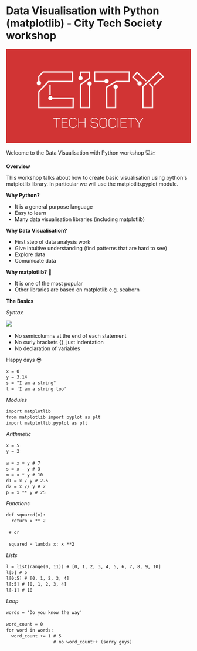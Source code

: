 # Data Visualisation with Python (matplotlib) - City Tech Society workshop

![alt text](https://raw.githubusercontent.com/eydandash/CityTechSoc-WebDev-101/master/Logo.png)

Welcome to the Data Visualisation with Python workshop 💻📈

**Overview**

This workshop talks about how to create basic visualisation using python's matplotlib library.
In particular we will use the matplotlib.pyplot module.

**Why Python?**

* It is a general purpose language
* Easy to learn
* Many data visualisation libraries (including matplotlib)

**Why Data Visualisation?**
* First step of data analysis work
* Give intuitive understanding (find patterns that are hard to see)
* Explore data
* Comunicate data

**Why matplotlib? 🤔**
* It is one of the most popular
* Other libraries are based on matplotlib e.g. seaborn

**The Basics**

*Syntax*

![](https://i.redd.it/7v0a4ldssdq11.png)

* No semicolumns at the end of each statement
* No curly brackets {}, just indentation
* No declaration of variables

Happy days 😎

```
x = 0
y = 3.14
s = "I am a string"
t = 'I am a string too'
```

*Modules*

```
import matplotlib
from matplotlib import pyplot as plt
import matplotlib.pyplot as plt
```

*Arithmetic*

```
x = 5
y = 2

a = x + y # 7
s = x - y # 3
m = x * y # 10
d1 = x / y # 2.5
d2 = x // y # 2
p = x ** y # 25
```
*Functions*

```
def squared(x):
  return x ** 2
  
 # or
  
 squared = lambda x: x **2
```

*Lists*

```
l = list(range(0, 11)) # [0, 1, 2, 3, 4, 5, 6, 7, 8, 9, 10]
l[5] # 5
l[0:5] # [0, 1, 2, 3, 4]
l[:5] # [0, 1, 2, 3, 4]
l[-1] # 10
```

*Loop*

```
words = 'Do you know the way'

word_count = 0
for word in words:
  word_count += 1 # 5
                  # no word_count++ (sorry guys)
```

